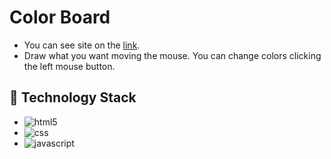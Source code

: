 
# Color Board

* You can see site on the [link](https://vvu08.github.io/color-board/).
* Draw what you want moving the mouse. You can change colors clicking the left mouse button.
## 🔗 Technology Stack
* ![html5](https://img.shields.io/badge/HTML-239120?style=for-the-badge&logo=html5&logoColor=white)
* ![css](https://img.shields.io/badge/CSS-239120?&style=for-the-badge&logo=css3&logoColor=white) 
* ![javascript](https://img.shields.io/badge/JavaScript-F7DF1E?style=for-the-badge&logo=JavaScript&logoColor=white)

